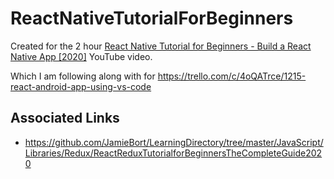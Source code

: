 # ReactNativeTutorialForBeginners

Created for the 2 hour [React Native Tutorial for Beginners - Build a React Native App [2020]](https://www.youtube.com/watch?v=0-S5a0eXPoc) YouTube video.

Which I am following along with for https://trello.com/c/4oQATrce/1215-react-android-app-using-vs-code

## Associated Links
* https://github.com/JamieBort/LearningDirectory/tree/master/JavaScript/Libraries/Redux/ReactReduxTutorialforBeginnersTheCompleteGuide2020